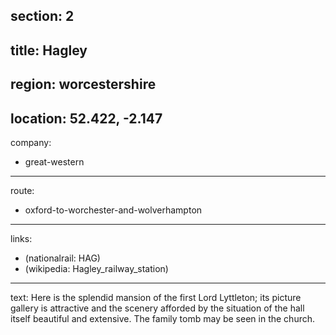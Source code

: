 section: 2
----
title: Hagley
----
region: worcestershire
----
location: 52.422, -2.147
----
company:
- great-western
----
route:
- oxford-to-worchester-and-wolverhampton
----
links:
- (nationalrail: HAG)
- (wikipedia: Hagley_railway_station)
----
text: Here is the splendid mansion of the first Lord Lyttleton; its picture gallery is attractive and the scenery afforded by the situation of the hall itself beautiful and extensive. The family tomb may be seen in the church.
